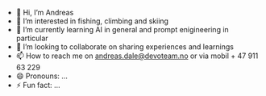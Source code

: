 - 👋 Hi, I’m Andreas
- 👀 I’m interested in fishing, climbing and skiing
- 🌱 I’m currently learning AI in general and prompt enigineering in particular
- 💞️ I’m looking to collaborate on sharing experiences and learnings
- 📫 How to reach me on andreas.dale@devoteam.no or via mobil + 47 911 63 229
- 😄 Pronouns: ...
- ⚡ Fun fact: ...

<!---
andale0310/andale0310 is a ✨ special ✨ repository because its `README.md` (this file) appears on your GitHub profile.
You can click the Preview link to take a look at your changes.
--->
